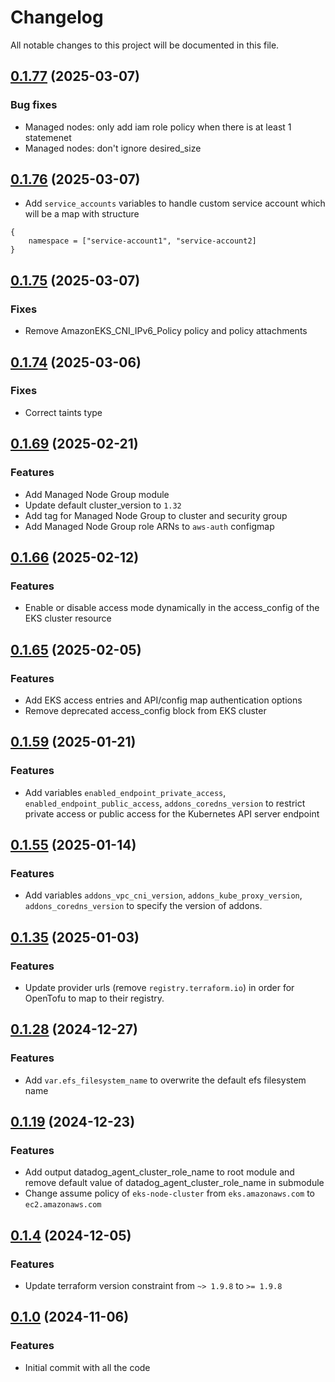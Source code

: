 # Changelog

All notable changes to this project will be documented in this file.

## [0.1.77]() (2025-03-07)

### Bug fixes
* Managed nodes: only add iam role policy when there is at least 1 statemenet
* Managed nodes: don't ignore desired_size

## [0.1.76]() (2025-03-07)
* Add `service_accounts` variables to handle custom service account which will be a map with structure
```
{
    namespace = ["service-account1", "service-account2] 
}
```

## [0.1.75]() (2025-03-07)

### Fixes
* Remove AmazonEKS_CNI_IPv6_Policy policy and policy attachments

## [0.1.74]() (2025-03-06)

### Fixes
* Correct taints type

## [0.1.69]() (2025-02-21)

### Features

* Add Managed Node Group module
* Update default cluster_version to `1.32`
* Add tag for Managed Node Group to cluster and security group
* Add Managed Node Group role ARNs to `aws-auth` configmap

## [0.1.66]() (2025-02-12)

### Features

* Enable or disable access mode dynamically in the access_config of the EKS cluster resource

## [0.1.65]() (2025-02-05)

### Features

* Add EKS access entries and API/config map authentication options
* Remove deprecated access_config block from EKS cluster

## [0.1.59]() (2025-01-21)

### Features

* Add variables `enabled_endpoint_private_access`, `enabled_endpoint_public_access`, `addons_coredns_version` to
  restrict private access or public access for the Kubernetes API server endpoint

## [0.1.55]() (2025-01-14)

### Features

* Add variables `addons_vpc_cni_version`, `addons_kube_proxy_version`, `addons_coredns_version` to specify the version
  of addons.

## [0.1.35]() (2025-01-03)

### Features

* Update provider urls (remove `registry.terraform.io`) in order for OpenTofu to map to their registry.

## [0.1.28]() (2024-12-27)

### Features

* Add `var.efs_filesystem_name` to overwrite the default efs filesystem name

## [0.1.19]() (2024-12-23)

### Features

* Add output datadog_agent_cluster_role_name to root module and remove default value of datadog_agent_cluster_role_name
  in submodule
* Change assume policy of `eks-node-cluster` from `eks.amazonaws.com` to `ec2.amazonaws.com`

## [0.1.4]() (2024-12-05)

### Features

* Update terraform version constraint from `~> 1.9.8` to `>= 1.9.8`

## [0.1.0]() (2024-11-06)

### Features

* Initial commit with all the code

